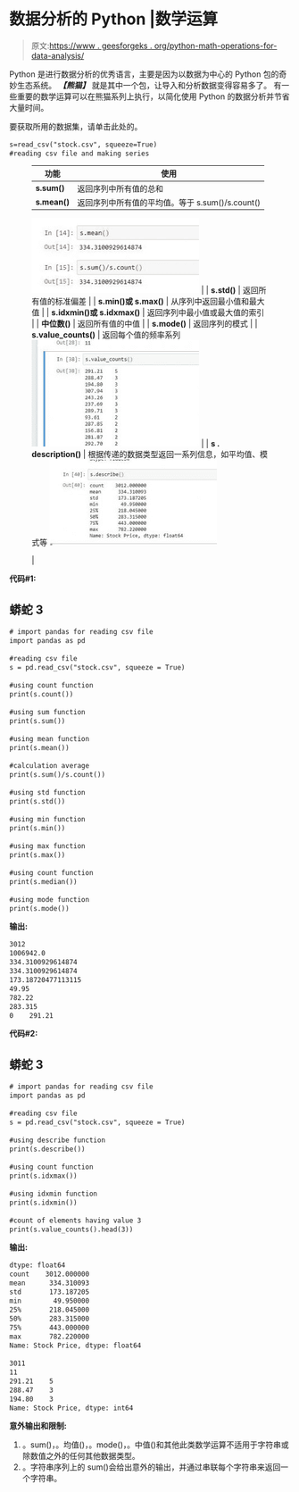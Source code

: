 # 数据分析的 Python |数学运算

> 原文:[https://www . geesforgeks . org/python-math-operations-for-data-analysis/](https://www.geeksforgeeks.org/python-math-operations-for-data-analysis/)

Python 是进行数据分析的优秀语言，主要是因为以数据为中心的 Python 包的奇妙生态系统。 ***【熊猫】*** 就是其中一个包，让导入和分析数据变得容易多了。
有一些重要的数学运算可以在熊猫系列上执行，以简化使用 Python 的数据分析并节省大量时间。

要获取所用的数据集，请单击此处的。

```
s=read_csv("stock.csv", squeeze=True)
#reading csv file and making series
```

<figure class="table">

| 功能 | 使用 |
| --- | --- |
| **s.sum()** | 返回序列中所有值的总和 |
| **s.mean()** | 返回序列中所有值的平均值。等于 s.sum()/s.count()

![](img/ff353f16d90b20456e68116b5ec2866e.png) |
| **s.std()** | 返回所有值的标准偏差 |
| **s.min()或 s.max()** | 从序列中返回最小值和最大值 |
| **s.idxmin()或 s.idxmax()** | 返回序列中最小值或最大值的索引 |
| **中位数()** | 返回所有值的中值 |
| **s.mode()** | 返回序列的模式 |
| **s.value_counts()** | 返回每个值的频率系列
![](img/343713d140d1f2d28e623cd7a41ea4ee.png) |
| **s . description()** | 根据传递的数据类型返回一系列信息，如平均值、模式等
![](img/0cd8e78643968b512330291c613b96b6.png)

 |

</figure>

**代码#1:**

## 蟒蛇 3

```
# import pandas for reading csv file
import pandas as pd

#reading csv file
s = pd.read_csv("stock.csv", squeeze = True)

#using count function
print(s.count())

#using sum function
print(s.sum())

#using mean function
print(s.mean())

#calculation average
print(s.sum()/s.count())

#using std function
print(s.std())

#using min function
print(s.min())

#using max function
print(s.max())

#using count function
print(s.median())

#using mode function
print(s.mode())
```

**输出:**

```
3012
1006942.0
334.3100929614874
334.3100929614874
173.18720477113115
49.95
782.22
283.315
0    291.21
```

**代码#2:**

## 蟒蛇 3

```
# import pandas for reading csv file
import pandas as pd

#reading csv file
s = pd.read_csv("stock.csv", squeeze = True)

#using describe function
print(s.describe())

#using count function
print(s.idxmax())

#using idxmin function
print(s.idxmin())

#count of elements having value 3
print(s.value_counts().head(3))
```

**输出:**

```
dtype: float64
count    3012.000000
mean      334.310093
std       173.187205
min        49.950000
25%       218.045000
50%       283.315000
75%       443.000000
max       782.220000
Name: Stock Price, dtype: float64

3011
11
291.21    5
288.47    3
194.80    3
Name: Stock Price, dtype: int64
```

**意外输出和限制:**

1.  。sum()，。均值()，。mode()，。中值()和其他此类数学运算不适用于字符串或除数值之外的任何其他数据类型。
2.  。字符串序列上的 sum()会给出意外的输出，并通过串联每个字符串来返回一个字符串。